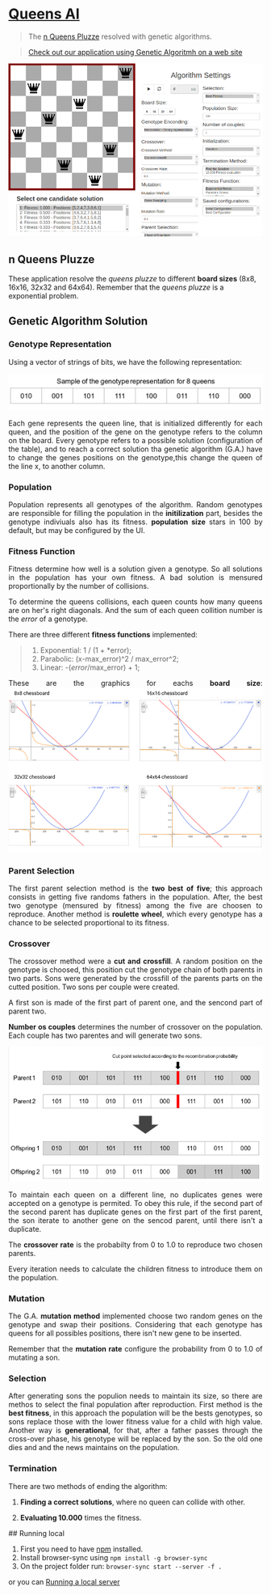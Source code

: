 # [Queens AI](https://rc-dynamics.github.io/queens_AI/)
> The [n Queens Pluzze](https://en.wikipedia.org/wiki/Eight_queens_puzzle) resolved with genetic algorithms.

> [Check out our application using Genetic Algoritmh on a web site](https://rc-dynamics.github.io/queens_AI/)


![](figs/queens.png)

## n Queens Pluzze
These application resolve the *queens pluzze* to different **board sizes** (8x8, 16x16, 32x32 and 64x64). Remember that the *queens pluzze* is a exponential problem.



## Genetic Algorithm Solution

### Genotype Representation

Using a vector of strings of bits, we have the following representation:

![](figs/genotype.png)
<div style="text-align: justify">  
Each gene represents the queen line, that is initialized differently for each queen, and the position of the gene on the genotype refers to the column on the board. 
Every genotype refers to a possible solution (configuration of the table), and to reach a correct solution tha genetic algorithm (G.A.) have to change the genes positions on the genotype,this change the queen of the line x, to another column.

###  Population
Population represents all genotypes of the algorithm. Random genotypes are responsible for filling the population in the **initilization** part, besides the genotype indiviuals also has its fitness.
**population size** stars in 100 by default, but may be configured by the UI.

###  Fitness Function
Fitness determine how well is a solution given a genotype. So all solutions in the population has your own fitness. A bad solution is mensured proportionally by the number of collisions.

To determine the queens collisions, each queen counts how many queens are on her's right diagonals. And the sum of each queen collition number is the *error* of a genotype. 

There are three different **fitness functions** implemented:
>1. Exponential:   1 / (1 + *error);
>2. Parabolic:  (x-max_error)^2 / max_error^2; 
>2. Linear:  -(*error*/max_error) + 1;

These are the graphics for eachs **board size**:
![](figs/fitness_function.png)

###  Parent Selection
The first parent selection method is the **two best of five**; this approach consists in getting five randoms fathers in the population. After, the best two genotype (mensured by fitness) among the five are choosen to reproduce. 
Another method is **roulette wheel**, which every genotype has a chance to be selected proportional to its fitness.

###  Crossover
The crossover method were a **cut and crossfill**. A random position on the genotype is choosed, this position cut the genotype chain of both parents in two parts. Sons were generated by the crossfill of the parents parts on the cutted position. Two sons per couple were created.

A first son is made of the first part of parent one, and the sencond part of parent two.

**Number os couples** determines the number of crossover on the population. Each couple has two parentes and will generate two sons.

![](figs/crossover.png)

To maintain each queen on a different line, no duplicates genes were accepted on a genotype is permited. To obey this rule, if the second part of the second parent has duplicate genes on the first part of the first parent, the son iterate to another gene on the sencod parent, until there isn't a duplicate.

The **crossover rate** is the probabilty from 0 to 1.0 to reproduce two chosen parents.

Every iteration needs to calculate the children fitness to introduce them on the population.


###  Mutation
The G.A. **mutation method** implemented choose two random genes on the genotype and swap their positions. Considering that each genotype has queens for all possibles positions, there isn't new gene to be inserted.

Remember that the **mutation rate** configure the probability from 0 to 1.0 of mutating a son.

### Selection 

After generating sons the populion needs to maintain its size, so there are methos to select the final population after reproduction. 
First method is the **best fitness**, in this approach the population will be the bests genotypes, so sons replace  those with the lower fitness value for a child with high value.
Another way is **generational**, for that, after a father passes through the cross-over phase, his genotype will be replaced by the son. So the old one dies and and the news maintains on the population.

### Termination 
There are two methods of ending the algorithm:
1. **Finding a correct solutions**, where no queen can collide with other.

2. **Evaluating 10.000** times the fitness. 

</div>
## Running local

1. First you need to have [npm](https://www.npmjs.com) installed.
2. Install browser-sync using `npm install -g browser-sync`
3. On the project folder run: `browser-sync start --server -f .`

or you can [Running a local server](https://github.com/processing/p5.js/wiki/Local-server)
